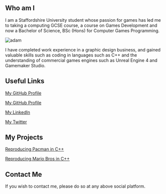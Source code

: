## Who am I

I am a Staffordshire University student whose passion for games has led me to taking a computing GCSE course, a course on Games Development and now a Bachelor of Science, BSc (Hons) for Computer Games Programming. 

![adam](https://user-images.githubusercontent.com/30123509/69416100-c3dd0800-0d0d-11ea-9728-0190ef00f402.jpg)

I have completed work experience in a graphic design business, and gained valuable skills such as coding in languages such as C++ and the understanding of commercial games engines such as Unreal Engine 4 and Gamemaker Studio.

## Useful Links
[My GitHub Profile](https://github.com/adammparsons)

<a href="https://github.com/adammparsons" target="_blank">My GitHub Profile</a>

[My LinkedIn](https://www.linkedin.com/in/adam-m-parsons/)

[My Twitter](https://twitter.com/adammparsons)

## My Projects
[Reproducing Pacman in C++](https://github.com/adammparsons/pacman)

[Reproducing Mario Bros in C++](https://github.com/adammparsons/mario)

## Contact Me

If you wish to contact me, please do so at any above social platform.

